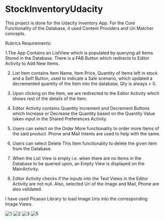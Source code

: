 # StockInventoryUdacity

This project is done for the Udacity Inventory App. For the Core Functionality of the Database, it used Content Providers and Uri Matcher concepts.

Rubrics Requirements:


1.The App Contains an ListView which is populated by querying all Items Stored in the Database. There is a FAB Button which redirects to Editor Activity to Add New Items.

2. List Item contains Item Name, Item Price, Quantity of Items left in stock and a Sell! Button, used to indicate a Sale scenario, which updated a decremented quantity of the Item into the database, Qty is always > 0.

3. Upon clicking on the Item, we are redirected to the Editor Activity which shows rest of the details of the Item.

4. Editor Activity contains Quantity Increment and Decrement Buttons which Increase or Decrease the Quantity based on the Quantity Value taken input in the Shared Preferences Activity.

5. Users can select on the Order More functionality to order more Items of the said product. Phone and Mail Intents are used to help with the same.

6. Users can select Delete This Item functionality to delete the given item from the Database.

7. When the List View is empty i.e. when there are no Items in the Database to be queried upon, an Empty View is displayed on the MainActivity.

8. Editor Activity checks if the inputs into the Text Views in the Editor Activity are not null. Also, selected Uri of the image and Mail, Phone are also validated.


I have used Picasso Library to load Image Uris into the corresponding Image Views.

![1](https://user-images.githubusercontent.com/29694099/27535817-e53f66c0-5a89-11e7-8ed2-510d531ed41d.jpg)
![2](https://user-images.githubusercontent.com/29694099/27535838-f8cf3594-5a89-11e7-8f86-4a24eb34878a.jpg)
![3](https://user-images.githubusercontent.com/29694099/27535854-05a8d392-5a8a-11e7-9d7e-605775528565.jpg)
![5](https://user-images.githubusercontent.com/29694099/27535861-0cba8b80-5a8a-11e7-8cdf-5c4207c424a2.jpg)
